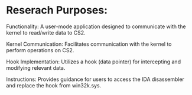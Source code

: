 # Reserach Purposes:

Functionality: A user-mode application designed to communicate with the kernel to read/write data to CS2.

Kernel Communication: Facilitates communication with the kernel to perform operations on CS2.

Hook Implementation: Utilizes a hook (data pointer) for intercepting and modifying relevant data.

Instructions: Provides guidance for users to access the IDA disassembler and replace the hook from win32k.sys.
